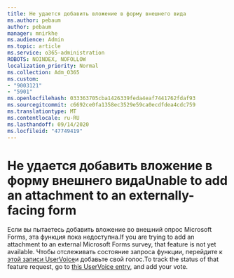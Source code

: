 ```yaml
---
title: Не удается добавить вложение в форму внешнего вида
ms.author: pebaum
author: pebaum
manager: mnirkhe
ms.audience: Admin
ms.topic: article
ms.service: o365-administration
ROBOTS: NOINDEX, NOFOLLOW
localization_priority: Normal
ms.collection: Adm_O365
ms.custom:
- "9003121"
- "5901"
ms.openlocfilehash: 033363705cba1426339feda4eaf7441762fdaf93
ms.sourcegitcommit: c6692ce0fa1358ec3529e59ca0ecdfdea4cdc759
ms.translationtype: MT
ms.contentlocale: ru-RU
ms.lasthandoff: 09/14/2020
ms.locfileid: "47749419"
---
```

# <a name="unable-to-add-an-attachment-to-an-externally-facing-form"></a><span data-ttu-id="cef40-102">Не удается добавить вложение в форму внешнего вида</span><span class="sxs-lookup"><span data-stu-id="cef40-102">Unable to add an attachment to an externally-facing form</span></span>

<span data-ttu-id="cef40-103">Если вы пытаетесь добавить вложение во внешний опрос Microsoft Forms, эта функция пока недоступна.</span><span class="sxs-lookup"><span data-stu-id="cef40-103">If you are trying to add an attachment to an external Microsoft Forms survey, that feature is not yet available.</span></span> <span data-ttu-id="cef40-104">Чтобы отслеживать состояние запроса функции, перейдите к [этой записи UserVoice](https://go.microsoft.com/fwlink/?linkid=2133069)и добавьте свой голос.</span><span class="sxs-lookup"><span data-stu-id="cef40-104">To track the status of that feature request, go to [this UserVoice entry](https://go.microsoft.com/fwlink/?linkid=2133069), and add your vote.</span></span>
